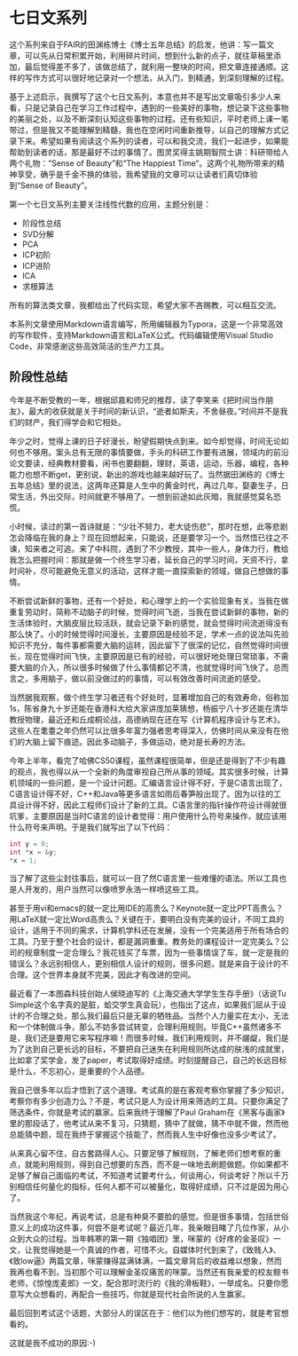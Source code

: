 # 七日文系列

这个系列来自于FAIR的田渊栋博士《博士五年总结》的启发，他讲：写一篇文章，可以先从日常积累开始，利用碎片时间，想到什么新的点子，就往草稿里添加，最后觉得差不多了，该做总结了，就利用一整块的时间，把文章连接通顺。这样的写作方式可以很好地记录对一个想法，从入门，到精通，到深刻理解的过程。

基于上述启示，我撰写了这个七日文系列，本意也并不是写出文章吸引多少人来看，只是记录自己在学习工作过程中，遇到的一些美好的事物，想记录下这些事物的美丽之处，以及不断深刻认知这些事物的过程。还有些知识，平时老师上课一笔带过，但是我又不能理解到精髓，我也在空闲时间重新推导，以自己的理解方式记录下来。希望如果有阅读这个系列的读者，可以和我交流，我们一起进步，如果能帮助到读者的话，那是最好不过的事情了。图灵奖得主姚期智院士讲：科研带给人两个礼物：“Sense of Beauty”和“The Happiest Time”。这两个礼物所带来的精神享受，确乎是千金不换的体验，我希望我的文章可以让读者们真切体验到“Sense of Beauty”。

第一个七日文系列主要关注线性代数的应用，主题分别是：

- 阶段性总结
- SVD分解
- PCA
- ICP初阶
- ICP进阶
- ICA
- 求根算法

所有的算法类文章，我都给出了代码实现，希望大家不吝赐教，可以相互交流。

本系列文章使用Markdown语言编写，所用编辑器为Typora，这是一个非常高效的写作软件，支持Markdown语言和LaTeX公式。代码编辑使用Visual Studio  Code，非常感谢这些高效简洁的生产力工具。

## 阶段性总结

今年是不断受教的一年，根据邱嘉和师兄的推荐，读了李笑来《把时间当作朋友》，最大的收获就是关于时间的新认识，“逝者如斯夫，不舍昼夜。”时间并不是我们的财产，我们得学会和它相处。

年少之时，觉得上课的日子好漫长，盼望假期快点到来。如今却觉得，时间无论如何也不够用。案头总有无限的事情要做，手头的科研工作要有进展，领域内的前沿论文要读，经典教材要看，闲书也要翻翻，理财，英语，运动，乐器，编程，各种能力也想不断get，更别说，新出的游戏也越来越好玩了。当然据田渊栋的《博士五年总结》里的说法，这两年还算是人生中的黄金时代，再过几年，娶妻生子，日常生活，外出交际，时间就更不够用了。一想到前途如此灰暗，我就感觉莫名恐慌。

小时候，读过的第一首诗就是：“少壮不努力，老大徒伤悲”，那时在想，此等悲剧怎会降临在我的身上？现在回想起来，只能说，还是要学习一个。当然悟已往之不谏，知来者之可追。来了中科院，遇到了不少教授，其中一些人，身体力行，教给我怎么把握时间：那就是做一个终生学习者，延长自己的学习时间，天资不行，拿时间补，尽可能避免无意义的活动，这样才能一直探索新的领域，做自己想做的事情。

不断尝试新鲜的事物，还有一个好处，和心理学上的一个实验现象有关。当我在做重复劳动时，简称不动脑子的时候，觉得时间飞逝，当我在尝试新鲜的事物，新的生活体验时，大脑皮层比较活跃，就会记录下新的感觉，就会觉得时间流逝得没有那么快了。小的时候觉得时间漫长，主要原因是经验不足，学术一点的说法叫先验知识不充分，每件事都需要大脑的运转，因此留下了很深的记忆，自然觉得时间很长，现在觉得时间飞快，主要原因是已有的经验，可以很好地处理日常琐事，不需要大脑的介入，所以很多时候做了什么事情都记不清，也就觉得时间飞快了。总而言之，多用脑子，做以前没做过的的事情，可以有效改善时间流逝的感受。

当然据我观察，做个终生学习者还有个好处时，显著增加自己的有效寿命，俗称加1s，陈省身九十岁还能在香港科大给大家讲庞加莱猜想，杨振宁八十岁还能在清华教授物理，最近还和丘成桐论战，高德纳现在还在写《计算机程序设计与艺术》。这些人在耄耋之年仍然可以比很多年富力强者思考得深入，仿佛时间从来没有在他们的大脑上留下痕迹。因此多动脑子，多做运动，绝对是长寿的方法。

今年上半年，看完了哈佛CS50课程，虽然课程很简单，但是还是得到了不少有趣的观点，我也得以从一个全新的角度审视自己所从事的领域。其实很多时候，计算机领域的一些问题，是一个设计问题。汇编语言设计得不好，于是C语言出现了，C语言设计得不好，C++和Java等更多语言如雨后春笋般出现了。因为以往的工具设计得不好，因此工程师们设计了新的工具。C语言里的指针操作符设计得就很坑爹，主要原因是当时C语言的设计者觉得：用户使用什么符号来操作，就应该用什么符号来声明。于是我们就写出了以下代码：

```c++
int y = 0;
int *x = &y;
*x = 1;
```

当了解了这些尘封往事后，就可以一目了然C语言里一些难懂的语法。所以工具也是人开发的，用户当然可以像喷罗永浩一样喷这些工具。

甚至于用vi和emacs的就一定比用IDE的高贵么？Keynote就一定比PPT高贵么？用LaTeX就一定比Word高贵么？关键在于，要明白没有完美的设计，不同工具的设计，适用于不同的需求，计算机学科还在发展，没有一个完美适用于所有场合的工具。乃至于整个社会的设计，都是漏洞重重。教务处的课程设计一定完美么？公司的规章制度一定合理么？我花钱买了车票，因为一些事情误了车，就一定是我的错误么？永远别相信人，更别相信人设计的规则，很多问题，就是来自于设计的不合理。这个世界本身就不完美，因此才有改进的空间。

最近看了一本图森科技创始人侯晓迪写的《上海交通大学学生生存手册》（话说Tu Simple这个名字真的是脏，蛤交学生真会玩），也指出了这点，如果我们屈从于设计的不合理之处，那么我们最后只是无辜的牺牲品。当然个人力量实在太小，无法和一个体制做斗争，那么不妨多尝试转变，合理利用规则。毕竟C++虽然诸多不是，我们还是要用它来写程序嘛！而很多时候，我们利用规则，并不龌龊，我们是为了达到自己更长远的目标，不要把自己迷失在利用规则所达成的肤浅的成就里，比如拿了奖学金，发了paper，考试取得好成绩。时刻提醒自己，自己的长远目标是什么，不忘初心，是重要的个人品德。

我自己很多年以后才悟到了这个道理。考试真的是在客观考察你掌握了多少知识，考察你有多少创造力么？不是，考试只是人为设计用来筛选的工具。只要你满足了筛选条件，你就是考试的赢家。后来我终于理解了Paul Graham在《黑客与画家》里的那段话了，他考试从来不复习，只猜题，猜中了就做，猜不中就不做，然而他总能猜中题，现在我终于掌握这个技能了，然而我人生中好像也没多少考试了。

从来真心留不住，自古套路得人心。只要足够了解规则，了解老师们想考察的重点，就能利用规则，得到自己想要的东西，而不是一味地去刷题做题。你如果都不足够了解自己面临的考试，不知道考试要考什么，何谈用心，何谈考好？所以千万别相信任何量化的指标，任何人都不可以被量化，取得好成绩，只不过是因为用心了。

当然我这个年纪，再说考试，总是有种臭不要脸的感觉。但是很多事情，包括世俗意义上的成功这件事，何尝不是考试呢？最近几年，我亲眼目睹了几位作家，从小众到大众的过程。当年韩寒的第一期《独唱团》里，咪蒙的《好疼的金圣叹》一文，让我觉得她是一个真诚的作者，可惜不火。自媒体时代到来了，《致贱人》、《致low逼》两篇文章，咪蒙赚得盆满钵满，一篇文章背后的收益难以想象，然而我再也看不到，当初那个可以理解金圣叹痛苦的咪蒙。当然还有我亲爱的校友鲸书老师，《惊惶庞麦郎》一文，配合那时流行的《我的滑板鞋》，一举成名。只要你愿意写大众想看的，再配合一些技巧，你就是现代社会所说的人生赢家。

最后回到考试这个话题，大部分人的误区在于：他们以为他们想写的，就是考官想看的。

这就是我不成功的原因:-)